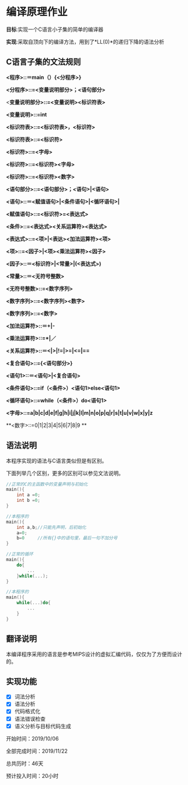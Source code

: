 # 编译原理作业

**目标**:实现一个C语言小子集的简单的编译器

**实现**:采取自顶向下的编译方法，用到了*LL(0)*的递归下降的语法分析

## C语言子集的文法规则

**<程序>::＝main（）{<分程序>}**

**<分程序>::=<变量说明部分>；<语句部分>**

<**变量说明部分>::=<变量说明><标识符表>**

**<变量说明>::=int**

**<标识符表>::=<标识符表>，<标识符>**

**<标识符表>::=<标识符>**

**<标识符>::=<字母>**

**<标识符>::=<标识符><字母>**

**<标识符>::=<标识符><数字>**

**<语句部分>::=<语句部分>；<语句>|<语句>**

**<语句>::＝<赋值语句>|<条件语句>|<循环语句>|**

**<赋值语句>::=<标识符>=<表达式>**

**<条件>::=<表达式><关系运算符><表达式>**

**<表达式>::=<项>|<表达><加法运算符><项>**

**<项>::=<因子>|<项><乘法运算符><因子>**

**<因子>::＝<标识符>|<常量>|(<表达式>)**

**<常量>::＝<无符号整数>**

**<无符号整数>::=<数字序列>**

**<数字序列>::=<数字序列><数字>**

**<数字序列>::=<数字>**

**<加法运算符>::＝+|-**

**<乘法运算符>::=\*|／**

**<关系运算符>::＝<|>|!=|>=|<=|==**

**<复合语句>::={<语句部分>}**

**<语句1>::＝<语句>|<复合语句>**

**<条件语句>::=if（<条件>）<语句1>else<语句1>**

**<循环语句>::=while（<条件>）do<语句1>**

**<字母>::=a|b|c|d|e|f|g|h|i|j|k|l|m|n|o|p|q|r|s|t|u|v|w|x|y|z**

**<数字>::=0|1|2|3|4|5|6|7|8|9 **



## 语法说明

本程序实现的语法与C语言类似但是有区别。

下面列举几个区别，更多的区别可以参见文法说明。

```c
//正常的C的主函数中的变量声明与初始化
main(){
    int a =0;
    int b =0;
}

//本程序的
main(){
    int a,b;//只能先声明，后初始化
    a=0;
    b=0 	//所有{}中的语句里，最后一句不加分号
}
```



```c
//正常的循环
main(){
    do{
        ...
    }while(...);
}

//本程序的
main(){
    while(...)do{
        ...
    }
}
```



## 翻译说明

本编译程序采用的语言是参考MIPS设计的虚拟汇编代码，仅仅为了方便而设计的。

## 实现功能

- [x] 词法分析   
- [x] 语法分析
- [x] 代码格式化
- [x] 语法错误检查
- [x] 语义分析与目标代码生成

开始时间：2019/10/06

全部完成时间：2019/11/22

总共历时：46天

预计投入时间：20小时



